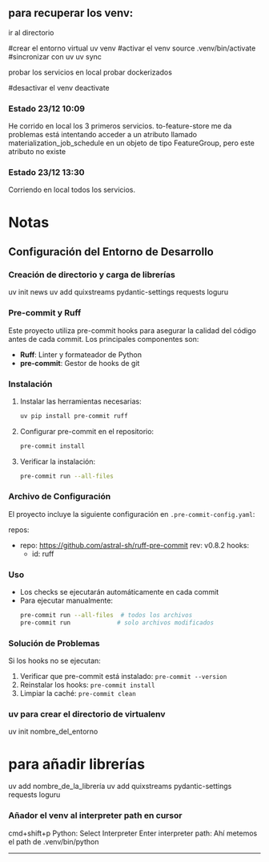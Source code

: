 ## para recuperar los venv:

ir al directorio

#crear el entorno virtual
uv venv
#activar el venv
source .venv/bin/activate
#sincronizar con uv
uv sync

probar los servicios en local
probar dockerizados

#desactivar el venv
deactivate


### Estado 23/12 10:09
He corrido en local los 3 primeros servicios. to-feature-store me da problemas está intentando acceder a un atributo llamado materialization_job_schedule en un objeto de tipo FeatureGroup, pero este atributo no existe

### Estado 23/12 13:30
Corriendo en local todos los servicios.



# Notas

## Configuración del Entorno de Desarrollo

### Creación de directorio y carga de librerías

uv init news
uv add quixstreams pydantic-settings requests loguru


### Pre-commit y Ruff

Este proyecto utiliza pre-commit hooks para asegurar la calidad del código antes de cada commit. Los principales componentes son:
- **Ruff**: Linter y formateador de Python
- **pre-commit**: Gestor de hooks de git

### Instalación

1. Instalar las herramientas necesarias:
   ```bash
   uv pip install pre-commit ruff
   ```

2. Configurar pre-commit en el repositorio:
   ```bash
   pre-commit install
   ```

3. Verificar la instalación:
   ```bash
   pre-commit run --all-files
   ```

### Archivo de Configuración

El proyecto incluye la siguiente configuración en `.pre-commit-config.yaml`:

repos:
-   repo: https://github.com/astral-sh/ruff-pre-commit
    rev: v0.8.2
    hooks:
    -   id: ruff

### Uso

- Los checks se ejecutarán automáticamente en cada commit
- Para ejecutar manualmente:
  ```bash
  pre-commit run --all-files  # todos los archivos
  pre-commit run             # solo archivos modificados
  ```

### Solución de Problemas

Si los hooks no se ejecutan:
1. Verificar que pre-commit está instalado: `pre-commit --version`
2. Reinstalar los hooks: `pre-commit install`
3. Limpiar la caché: `pre-commit clean`


### uv para crear el directorio de virtualenv
uv init nombre_del_entorno

# para añadir librerías
uv add nombre_de_la_librería
uv add quixstreams pydantic-settings requests loguru


### Añador el venv al interpreter path en cursor
cmd+shift+p
Python: Select Interpreter
Enter interpreter path:
   Ahí metemos el path de .venv/bin/python

------------------------------
